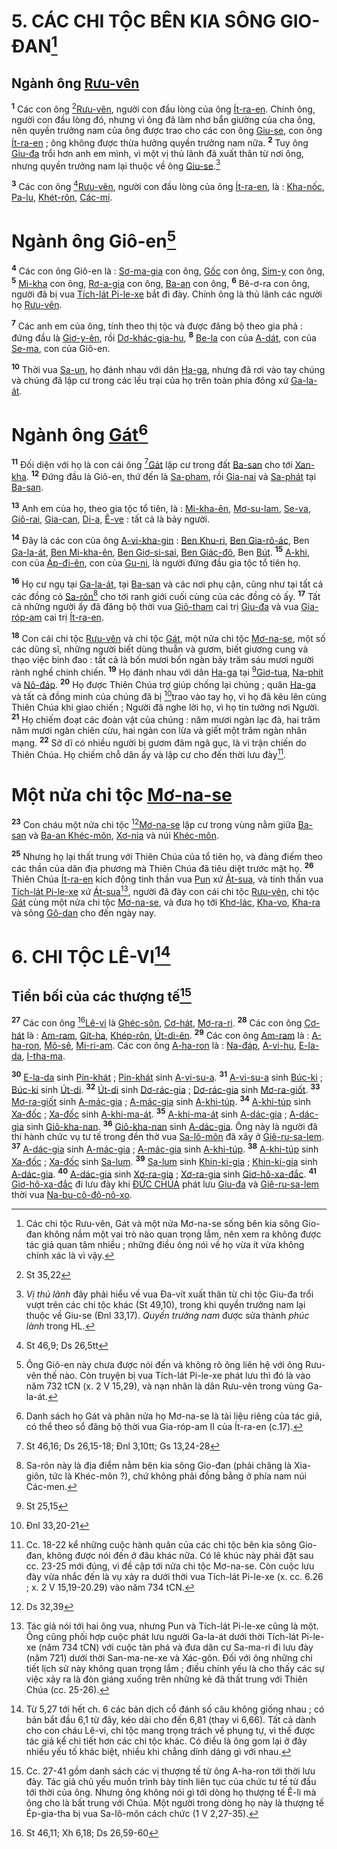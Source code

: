 # 5. CÁC CHI TỘC BÊN KIA SÔNG GIO-ĐAN[^1-e2b65f89-72c1-4f03-acb9-2186c49688f8]

## Ngành ông [Rưu-vên]()
<sup><b>1</b></sup> Các con ông [^1@-e2b65f89-72c1-4f03-acb9-2186c49688f8][Rưu-vên](), người con đầu lòng của ông [Ít-ra-en](). Chính ông, người con đầu lòng đó, nhưng vì ông đã làm nhơ bẩn giường của cha ông, nên quyền trưởng nam của ông được trao cho các con ông [Giu-se](), con ông [Ít-ra-en]() ; ông không được thừa hưởng quyền trưởng nam nữa. <sup><b>2</b></sup> Tuy ông [Giu-đa]() trổi hơn anh em mình, vì một vị thủ lãnh đã xuất thân từ nơi ông, nhưng quyền trưởng nam lại thuộc về ông [Giu-se]().[^2-e2b65f89-72c1-4f03-acb9-2186c49688f8]

<sup><b>3</b></sup> Các con ông [^2@-e2b65f89-72c1-4f03-acb9-2186c49688f8][Rưu-vên](), người con đầu lòng của ông [Ít-ra-en](), là : [Kha-nốc](), [Pa-lu](), [Khét-rôn](), [Các-mi]().

# Ngành ông Giô-en[^3-e2b65f89-72c1-4f03-acb9-2186c49688f8]
<sup><b>4</b></sup> Các con ông Giô-en là : [Sơ-ma-gia]() con ông, [Gốc]() con ông, [Sim-y]() con ông, <sup><b>5</b></sup> [Mi-kha]() con ông, [Rơ-a-gia]() con ông, [Ba-an]() con ông, <sup><b>6</b></sup> Bê-ơ-ra con ông, người đã bị vua [Tích-lát Pi-le-xe]() bắt đi đày. Chính ông là thủ lãnh các người họ [Rưu-vên]().

<sup><b>7</b></sup> Các anh em của ông, tính theo thị tộc và được đăng bộ theo gia phả : đứng đầu là [Giơ-y-ên](), rồi [Dơ-khác-gia-hu](), <sup><b>8</b></sup> [Be-la]() con của [A-dát](), con của [Se-ma](), con của Giô-en.

<sup><b>10</b></sup> Thời vua [Sa-un](), họ đánh nhau với dân [Ha-ga](), nhưng đã rơi vào tay chúng và chúng đã lập cư trong các lều trại của họ trên toàn phía đông xứ [Ga-la-át]().

# Ngành ông [Gát]()[^4-e2b65f89-72c1-4f03-acb9-2186c49688f8]
<sup><b>11</b></sup> Đối diện với họ là con cái ông [^4@-e2b65f89-72c1-4f03-acb9-2186c49688f8][Gát]() lập cư trong đất [Ba-san]() cho tới [Xan-kha](). <sup><b>12</b></sup> Đứng đầu là Giô-en, thứ đến là [Sa-pham](), rồi [Gia-nai]() và [Sa-phát]() tại [Ba-san]().

<sup><b>13</b></sup> Anh em của họ, theo gia tộc tổ tiên, là : [Mi-kha-ên](), [Mơ-su-lam](), [Se-va](), [Giô-rai](), [Gia-can](), [Di-a](), [Ê-ve]() : tất cả là bảy người.

<sup><b>14</b></sup> Đây là các con của ông [A-vi-kha-gin]() : [Ben Khu-ri](), [Ben Gia-rô-ác](), Ben [Ga-la-át](), [Ben Mi-kha-ên](), [Ben Giơ-si-sai](), [Ben Giác-đô](), Ben [Bút](). <sup><b>15</b></sup> [A-khi](), con của [Áp-đi-ên](), con của [Gu-ni](), là người đứng đầu gia tộc tổ tiên họ.

<sup><b>16</b></sup> Họ cư ngụ tại [Ga-la-át](), tại [Ba-san]() và các nơi phụ cận, cũng như tại tất cả các đồng cỏ [Sa-rôn]()[^5-e2b65f89-72c1-4f03-acb9-2186c49688f8] cho tới ranh giới cuối cùng của các đồng cỏ ấy. <sup><b>17</b></sup> Tất cả những người ấy đã đăng bộ thời vua [Giô-tham]() cai trị [Giu-đa]() và vua [Gia-róp-am]() cai trị [Ít-ra-en]().

<sup><b>18</b></sup> Con cái chi tộc [Rưu-vên]() và chi tộc [Gát](), một nửa chi tộc [Mơ-na-se](), một số các dũng sĩ, những người biết dùng thuẫn và gươm, biết giương cung và thạo việc binh đao : tất cả là bốn mươi bốn ngàn bảy trăm sáu mươi người rành nghề chinh chiến. <sup><b>19</b></sup> Họ đánh nhau với dân [Ha-ga]() tại [^5@-e2b65f89-72c1-4f03-acb9-2186c49688f8][Giơ-tua](), [Na-phít]() và [Nô-đáp](). <sup><b>20</b></sup> Họ được Thiên Chúa trợ giúp chống lại chúng ; quân [Ha-ga]() và tất cả đồng minh của chúng đã bị [^6@-e2b65f89-72c1-4f03-acb9-2186c49688f8]trao vào tay họ, vì họ đã kêu lên cùng Thiên Chúa khi giao chiến ; Người đã nghe lời họ, vì họ tin tưởng nơi Người. <sup><b>21</b></sup> Họ chiếm đoạt các đoàn vật của chúng : năm mươi ngàn lạc đà, hai trăm năm mươi ngàn chiên cừu, hai ngàn con lừa và giết một trăm ngàn nhân mạng. <sup><b>22</b></sup> Sở dĩ có nhiều người bị gươm đâm ngã gục, là vì trận chiến do Thiên Chúa. Họ chiếm chỗ dân ấy và lập cư cho đến thời lưu đày[^6-e2b65f89-72c1-4f03-acb9-2186c49688f8].

# Một nửa chi tộc [Mơ-na-se]()
<sup><b>23</b></sup> Con cháu một nửa chi tộc [^7@-e2b65f89-72c1-4f03-acb9-2186c49688f8][Mơ-na-se]() lập cư trong vùng nằm giữa [Ba-san]() và [Ba-an Khéc-môn](), [Xơ-nia]() và núi [Khéc-môn]().

<sup><b>25</b></sup> Nhưng họ lại thất trung với Thiên Chúa của tổ tiên họ, và đàng điếm theo các thần của dân địa phương mà Thiên Chúa đã tiêu diệt trước mặt họ. <sup><b>26</b></sup> Thiên Chúa [Ít-ra-en]() kích động tinh thần vua [Pun]() xứ [Át-sua](), và tinh thần vua [Tích-lát Pi-le-xe]() xứ [Át-sua]()[^7-e2b65f89-72c1-4f03-acb9-2186c49688f8], người đã đày con cái chi tộc [Rưu-vên](), chi tộc [Gát]() cùng một nửa chi tộc [Mơ-na-se](), và đưa họ tới [Khơ-lác](), [Kha-vo](), [Kha-ra]() và sông [Gô-dan]() cho đến ngày nay.

# 6. CHI TỘC LÊ-VI[^8-e2b65f89-72c1-4f03-acb9-2186c49688f8]

## Tiền bối của các thượng tế[^9-e2b65f89-72c1-4f03-acb9-2186c49688f8]
<sup><b>27</b></sup> Các con ông [^8@-e2b65f89-72c1-4f03-acb9-2186c49688f8][Lê-vi]() là [Ghéc-sôn](), [Cơ-hát](), [Mơ-ra-ri](). <sup><b>28</b></sup> Các con ông [Cơ-hát]() là : [Am-ram](), [Gít-ha](), [Khép-rôn](), [Út-di-ên](). <sup><b>29</b></sup> Các con ông [Am-ram]() là : [A-ha-ron](), [Mô-sê](), [Mi-ri-am](). Các con ông [A-ha-ron]() là : [Na-đáp](), [A-vi-hu](), [E-la-da](), [I-tha-ma]().

<sup><b>30</b></sup> [E-la-da]() sinh [Pin-khát]() ; [Pin-khát]() sinh [A-vi-su-a](). <sup><b>31</b></sup> [A-vi-su-a]() sinh [Búc-ki]() ; [Búc-ki]() sinh [Út-di](). <sup><b>32</b></sup> [Út-di]() sinh [Dơ-rác-gia]() ; [Dơ-rác-gia]() sinh [Mơ-ra-giốt](). <sup><b>33</b></sup> [Mơ-ra-giốt]() sinh [A-mác-gia]() ; [A-mác-gia]() sinh [A-khi-túp](). <sup><b>34</b></sup> [A-khi-túp]() sinh [Xa-đốc]() ; [Xa-đốc]() sinh [A-khi-ma-át](). <sup><b>35</b></sup> [A-khi-ma-át]() sinh [A-dác-gia]() ; [A-dác-gia]() sinh [Giô-kha-nan](). <sup><b>36</b></sup> [Giô-kha-nan]() sinh [A-dác-gia](). Ông này là người đã thi hành chức vụ tư tế trong đền thờ vua [Sa-lô-môn]() đã xây ở [Giê-ru-sa-lem](). <sup><b>37</b></sup> [A-dác-gia]() sinh [A-mác-gia]() ; [A-mác-gia]() sinh [A-khi-túp](). <sup><b>38</b></sup> [A-khi-túp]() sinh [Xa-đốc]() ; [Xa-đốc]() sinh [Sa-lum](). <sup><b>39</b></sup> [Sa-lum]() sinh [Khin-ki-gia]() ; [Khin-ki-gia]() sinh [A-dác-gia](). <sup><b>40</b></sup> [A-dác-gia]() sinh [Xơ-ra-gia]() ; [Xơ-ra-gia]() sinh [Giơ-hô-xa-đắc](). <sup><b>41</b></sup> [Giơ-hô-xa-đắc]() đi lưu đày khi [ĐỨC CHÚA]() phát lưu [Giu-đa]() và [Giê-ru-sa-lem]() thời vua [Na-bu-cô-đô-nô-xo]().

[^1-e2b65f89-72c1-4f03-acb9-2186c49688f8]: Các chi tộc Rưu-vên, Gát và một nửa Mơ-na-se sống bên kia sông Gio-đan không nắm một vai trò nào quan trọng lắm, nên xem ra không được tác giả quan tâm nhiều ; những điều ông nói về họ vừa ít vừa không chính xác là vì vậy.
[^2-e2b65f89-72c1-4f03-acb9-2186c49688f8]: *Vị thủ lãnh* đây phải hiểu về vua Đa-vít xuất thân từ chi tộc Giu-đa trổi vượt trên các chi tộc khác (St 49,10), trong khi quyền trưởng nam lại thuộc về Giu-se (Đnl 33,17). *Quyền trưởng nam* được sửa thành *phúc lành* trong HL.
[^3-e2b65f89-72c1-4f03-acb9-2186c49688f8]: Ông Giô-en này chưa được nói đến và không rõ ông liên hệ với ông Rưu-vên thế nào. Còn truyện bị vua Tích-lát Pi-le-xe phát lưu thì đó là vào năm 732 tCN (x. 2 V 15,29), và nạn nhân là dân Rưu-vên trong vùng Ga-la-át.
[^4-e2b65f89-72c1-4f03-acb9-2186c49688f8]: Danh sách họ Gát và phân nửa họ Mơ-na-se là tài liệu riêng của tác giả, có thể theo sổ đăng bộ thời vua Gia-róp-am II của Ít-ra-en (c.17).
[^5-e2b65f89-72c1-4f03-acb9-2186c49688f8]: Sa-rôn này là địa điểm nằm bên kia sông Gio-đan (phải chăng là Xia-giôn, tức là Khéc-môn ?), chứ không phải đồng bằng ở phía nam núi Các-men.
[^6-e2b65f89-72c1-4f03-acb9-2186c49688f8]: Cc. 18-22 kể những cuộc hành quân của các chi tộc bên kia sông Gio-đan, không được nói đến ở đâu khác nữa. Có lẽ khúc này phải đặt sau cc. 23-25 mới đúng, vì đề cập tới nửa chi tộc Mơ-na-se. Còn cuộc lưu đày vừa nhắc đến là vụ xảy ra dưới thời vua Tích-lát Pi-le-xe (x. cc. 6.26 ; x. 2 V 15,19-20.29) vào năm 734 tCN.
[^7-e2b65f89-72c1-4f03-acb9-2186c49688f8]: Tác giả nói tới hai ông vua, nhưng Pun và Tích-lát Pi-le-xe cũng là một. Ông cũng phối hợp cuộc phát lưu người Ga-la-át dưới thời Tích-lát Pi-le-xe (năm 734 tCN) với cuộc tàn phá và đưa dân cư Sa-ma-ri đi lưu đày (năm 721) dưới thời San-ma-ne-xe và Xác-gôn. Đối với ông những chi tiết lịch sử này không quan trọng lắm ; điều chính yếu là cho thấy các sự việc xảy ra là đòn giáng xuống trên những kẻ đã thất trung với Thiên Chúa (cc. 25-26).
[^8-e2b65f89-72c1-4f03-acb9-2186c49688f8]: Từ 5,27 tới hết ch. 6 các bản dịch cổ đánh số câu không giống nhau ; có bản bắt đầu 6,1 từ đây, kéo dài cho đến 6,81 (thay vì 6,66). Tất cả dành cho con cháu Lê-vi, chi tộc mang trọng trách về phụng tự, vì thế được tác giả kể chi tiết hơn các chi tộc khác. Có điều là ông gom lại ở đây nhiều yếu tố khác biệt, nhiều khi chẳng dính dáng gì với nhau.
[^9-e2b65f89-72c1-4f03-acb9-2186c49688f8]: Cc. 27-41 gồm danh sách các vị thượng tế từ ông A-ha-ron tới thời lưu đày. Tác giả chủ yếu muốn trình bày tính liên tục của chức tư tế từ đầu tới thời của ông. Nhưng ông không nói gì tới dòng họ thượng tế Ê-li mà ông cho là bất trung với Chúa. Một người trong dòng họ này là thượng tế Ép-gia-tha bị vua Sa-lô-môn cách chức (1 V 2,27-35).
[^1@-e2b65f89-72c1-4f03-acb9-2186c49688f8]: St 35,22
[^2@-e2b65f89-72c1-4f03-acb9-2186c49688f8]: St 46,9; Ds 26,5tt
[^4@-e2b65f89-72c1-4f03-acb9-2186c49688f8]: St 46,16; Ds 26,15-18; Đnl 3,10tt; Gs 13,24-28
[^5@-e2b65f89-72c1-4f03-acb9-2186c49688f8]: St 25,15
[^6@-e2b65f89-72c1-4f03-acb9-2186c49688f8]: Đnl 33,20-21
[^7@-e2b65f89-72c1-4f03-acb9-2186c49688f8]: Ds 32,39
[^8@-e2b65f89-72c1-4f03-acb9-2186c49688f8]: St 46,11; Xh 6,18; Ds 26,59-60